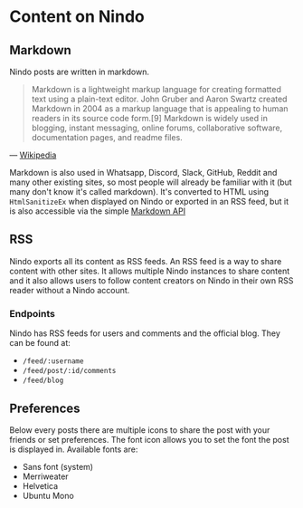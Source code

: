 # Content on Nindo

## Markdown

Nindo posts are written in markdown.

> Markdown is a lightweight markup language for creating formatted text using a plain-text editor. John Gruber and Aaron Swartz created Markdown in 2004 as a markup language that is appealing to human readers in its source code form.[9] Markdown is widely used in blogging, instant messaging, online forums, collaborative software, documentation pages, and readme files.

— [Wikipedia](https://en.wikipedia.org/wiki/Markdown)

Markdown is also used in Whatsapp, Discord, Slack, GitHub, Reddit and many other existing sites, so most people will already be familiar with it (but many don't know it's called markdown). It's converted to HTML using `HtmlSanitizeEx` when displayed on Nindo or exported in an RSS feed, but it is also accessible via the simple [Markdown API](markdown-api.md)

## RSS

Nindo exports all its content as RSS feeds. An RSS feed is a way to share content with other sites. It allows multiple Nindo instances to share content and it also allows users to follow content creators on Nindo in their own RSS reader without a Nindo account.

### Endpoints

Nindo has RSS feeds for users and comments and the official blog. They can be found at:

- `/feed/:username`
- `/feed/post/:id/comments`
- `/feed/blog`

## Preferences

Below every posts there are multiple icons to share the post with your friends or set preferences. The font icon allows you to set the font the post is displayed in. Available fonts are:

- Sans font (system)
- Merriweater
- Helvetica
- Ubuntu Mono
